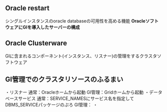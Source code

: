 ## Oracle restart
シングルインスタンスのoracle databaseの可用性を高める機能
**OracleソフトウェアにGIを導入したサーバーの構成**
## Oracle Clusterware
GIに含まれるコンポーネント(インスタンス、リスナー)の管理をするクラスタソフトウェア
## GI管理でのクラスタリソースのふるまい
・リスナー
通常：Oracleホームから起動
GI管理：Gridホームから起動
・データベースサービス
通常：SERVICE_NAMESにサービス名を指定してDBMS_SERVICEパッケージのぷろ
GI管理：
・
